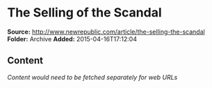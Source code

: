 # The Selling of the Scandal

**Source:** http://www.newrepublic.com/article/the-selling-the-scandal
**Folder:** Archive
**Added:** 2015-04-16T17:12:04




## Content
*Content would need to be fetched separately for web URLs*
